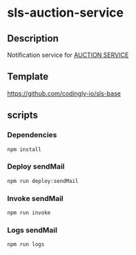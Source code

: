 # sls-auction-service

## Description
Notification service for [AUCTION SERVICE](https://github.com/fyupanquia/sls-auction-service)

## Template
https://github.com/codingly-io/sls-base


## scripts
### Dependencies
```
npm install
```
### Deploy sendMail
```
npm run deploy:sendMail
```

### Invoke sendMail
```
npm run invoke
```
### Logs sendMail
```
npm run logs
```